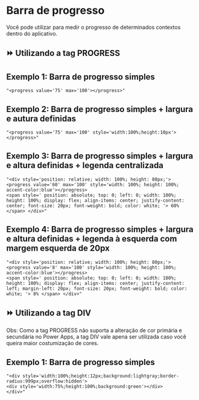 # Barra de progresso
Você pode utilizar para medir o progresso de determinados contextos dentro do aplicativo.

## ⏩ Utilizando a tag PROGRESS

## Exemplo 1: Barra de progresso simples
```powerfx
"<progress value='75' max='100'></progress>"
```

## Exemplo 2: Barra de progresso simples + largura e autura definidas
```powerfx
"<progress value='75' max='100' style='width:100%;height:10px'></progress>"
```

## Exemplo 3: Barra de progresso simples + largura e altura definidas + legenda centralizada
```powerfx
"<div style='position: relative; width: 100%; height: 80px;'> 
<progress value='60' max='100' style='width: 100%; height: 100%; accent-color:blue'></progress> 
<span style=' position: absolute; top: 0; left: 0; width: 100%; height: 100%; display: flex; align-items: center; justify-content: center; font-size: 20px; font-weight: bold; color: white; '> 60% </span> </div>"
```

## Exemplo 4: Barra de progresso simples + largura e altura definidas + legenda à esquerda com margem esquerda de 20px
```powerfx
"<div style='position: relative; width: 100%; height: 80px;'> 
<progress value='8' max='100' style='width: 100%; height: 100%; accent-color:blue'></progress> 
<span style=' position: absolute; top: 0; left: 0; width: 100%; height: 100%; display: flex; align-items: center; justify-content: left; margin-left: 20px; font-size: 20px; font-weight: bold; color: white; '> 8% </span> </div>"
```

## ⏩ Utilizando a tag DIV
Obs: Como a tag PROGRESS não suporta a alteração de cor primária e secundária no Power Apps, a tag DIV vale apena ser utilizada caso você queira maior costumização de cores.

## Exemplo 1: Barra de progresso simples

```powerfx
"<div style='width:100%;height:12px;background:lightgray;border-radius:999px;overflow:hidden'>
<div style='width:75%;height:100%;background:green'></div>
</div>"
```
